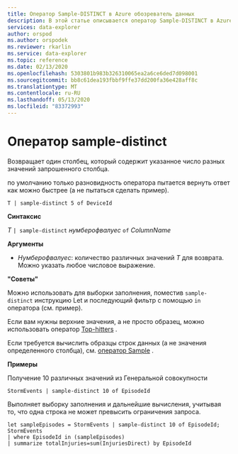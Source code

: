```yaml
---
title: Оператор Sample-DISTINCT в Azure обозреватель данных
description: В этой статье описывается оператор Sample-DISTINCT в Azure обозреватель данных.
services: data-explorer
author: orspod
ms.author: orspodek
ms.reviewer: rkarlin
ms.service: data-explorer
ms.topic: reference
ms.date: 02/13/2020
ms.openlocfilehash: 5303801b983b326310065ea2a6ce6ded7d098001
ms.sourcegitcommit: bb8c61dea193fbbf9ffe37dd200fa36e428aff8c
ms.translationtype: MT
ms.contentlocale: ru-RU
ms.lasthandoff: 05/13/2020
ms.locfileid: "83372993"
---
```

# <a name="sample-distinct-operator"></a>Оператор sample-distinct

Возвращает один столбец, который содержит указанное число разных значений запрошенного столбца. 

по умолчанию только разновидность оператора пытается вернуть ответ как можно быстрее (а не пытаться сделать пример).

```kusto
T | sample-distinct 5 of DeviceId
```

**Синтаксис**

*T* `| sample-distinct` *нумберофвалуес* `of` *ColumnName*

**Аргументы**
* *Нумберофвалуес*: количество различных значений *T* для возврата. Можно указать любое числовое выражение.

**"Советы"**

 Можно использовать для выборки заполнения, поместив `sample-distinct` инструкцию Let и последующий фильтр с помощью `in` оператора (см. пример). 

 Если вам нужны верхние значения, а не просто образец, можно использовать оператор [Top-hitters](tophittersoperator.md) . 

 Если требуется вычислить образцы строк данных (а не значения определенного столбца), см. [оператор Sample](sampleoperator.md) .

**Примеры**  

Получение 10 различных значений из Генеральной совокупности

<!-- csl: https://help.kusto.windows.net:443/Samples -->
```kusto
StormEvents | sample-distinct 10 of EpisodeId

```

Выполняет выборку заполнения и дальнейшие вычисления, учитывая то, что одна строка не может превысить ограничения запроса. 

<!-- csl: https://help.kusto.windows.net:443/Samples -->
```kusto
let sampleEpisodes = StormEvents | sample-distinct 10 of EpisodeId;
StormEvents 
| where EpisodeId in (sampleEpisodes) 
| summarize totalInjuries=sum(InjuriesDirect) by EpisodeId
```
